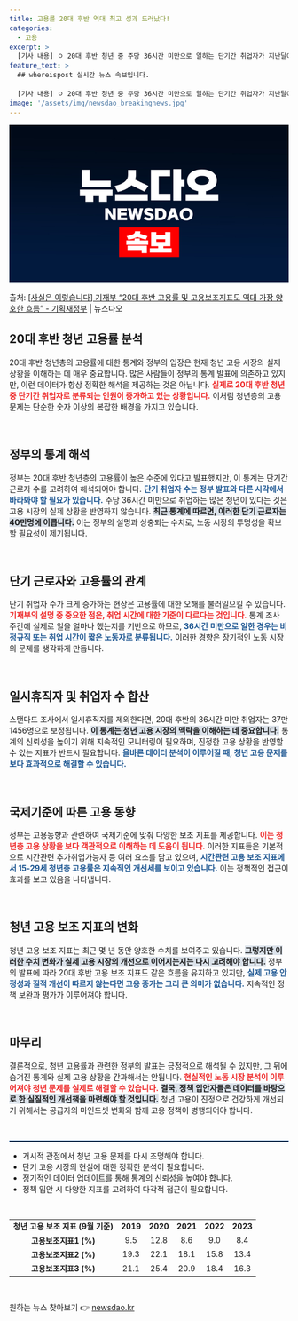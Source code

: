 ```yaml
---
title: 고용률 20대 후반 역대 최고 성과 드러났다!
categories:
  - 고용
excerpt: >
  [기사 내용] ㅇ 20대 후반 청년 중 주당 36시간 미만으로 일하는 단기간 취업자가 지난달에만 40만명에 …
feature_text: >
  ## whereispost 실시간 뉴스 속보입니다.

  [기사 내용] ㅇ 20대 후반 청년 중 주당 36시간 미만으로 일하는 단기간 취업자가 지난달에만 40만명에 …
image: '/assets/img/newsdao_breakingnews.jpg'
---
```


![뉴스다오 속보](/assets/img/newsdao_breakingnews.jpg)

<p>출처: <a href="https://newsdao.kr/2282" rel="dofollow">[사실은 이렇습니다] 기재부 “20대 후반 고용률 및 고용보조지표도 역대 가장 양호한 흐름” - 기획재정부</a> | 뉴스다오</p>

<h2 data-ke-size="size26">20대 후반 청년 고용률 분석</h2>

<p data-ke-size="size16">20대 후반 청년층의 고용률에 대한 통계와 정부의 입장은 현재 청년 고용 시장의 실제 상황을 이해하는 데 매우 중요합니다. 많은 사람들이 정부의 통계 발표에 의존하고 있지만, 이런 데이터가 항상 정확한 해석을 제공하는 것은 아닙니다. <b><span style="color: #ee2323;">실제로 20대 후반 청년 중 단기간 취업자로 분류되는 인원이 증가하고 있는 상황입니다.</span></b> 이처럼 청년층의 고용 문제는 단순한 숫자 이상의 복잡한 배경을 가지고 있습니다.</p>

<p data-ke-size="size16">&nbsp;</p>

<h2 data-ke-size="size26">정부의 통계 해석</h2>

<p data-ke-size="size16">정부는 20대 후반 청년층의 고용률이 높은 수준에 있다고 발표했지만, 이 통계는 단기간 근로자 수를 고려하여 해석되어야 합니다. <b><span style="color: #1a5490;">단기 취업자 수는 정부 발표와 다른 시각에서 바라봐야 할 필요가 있습니다.</span></b> 주당 36시간 미만으로 취업하는 많은 청년이 있다는 것은 고용 시장의 실제 상황을 반영하지 않습니다. <b><span style="background-color: #21538527;">최근 통계에 따르면, 이러한 단기 근로자는 40만명에 이릅니다.</span></b> 이는 정부의 설명과 상충되는 수치로, 노동 시장의 투명성을 확보할 필요성이 제기됩니다.</p>

<p data-ke-size="size16">&nbsp;</p>

<h2 data-ke-size="size26">단기 근로자와 고용률의 관계</h2>

<p data-ke-size="size16">단기 취업자 수가 크게 증가하는 현상은 고용률에 대한 오해를 불러일으킬 수 있습니다. <b><span style="color: #ee2323;">기재부의 설명 중 중요한 점은, 취업 시간에 대한 기준이 다르다는 것입니다.</span></b> 통계 조사 주간에 실제로 일을 얼마나 했는지를 기반으로 하므로, <b><span style="color: #1a5490;">36시간 미만으로 일한 경우는 비정규직 또는 취업 시간이 짧은 노동자로 분류됩니다.</span></b> 이러한 경향은 장기적인 노동 시장의 문제를 생각하게 만듭니다.</p>

<p data-ke-size="size16">&nbsp;</p>

<h2 data-ke-size="size26">일시휴직자 및 취업자 수 합산</h2>

<p data-ke-size="size16">스탠다드 조사에서 일시휴직자를 제외한다면, 20대 후반의 36시간 미만 취업자는 37만 1456명으로 보정됩니다. <b><span style="background-color: #21538527;">이 통계는 청년 고용 시장의 맥락을 이해하는 데 중요합니다.</span></b> 통계의 신뢰성을 높이기 위해 지속적인 모니터링이 필요하며, 진정한 고용 상황을 반영할 수 있는 지표가 반드시 필요합니다. <b><span style="color: #1a5490;">올바른 데이터 분석이 이루어질 때, 청년 고용 문제를 보다 효과적으로 해결할 수 있습니다.</span></b></p>

<p data-ke-size="size16">&nbsp;</p>

<h2 data-ke-size="size26">국제기준에 따른 고용 동향</h2>

<p data-ke-size="size16">정부는 고용동향과 관련하여 국제기준에 맞춰 다양한 보조 지표를 제공합니다. <b><span style="color: #ee2323;">이는 청년층 고용 상황을 보다 객관적으로 이해하는 데 도움이 됩니다.</span></b> 이러한 지표들은 기본적으로 시간관련 추가취업가능자 등 여러 요소를 담고 있으며, <b><span style="color: #1a5490;">시간관련 고용 보조 지표에서 15-29세 청년층 고용률은 지속적인 개선세를 보이고 있습니다.</span></b> 이는 정책적인 접근이 효과를 보고 있음을 나타냅니다.</p>

<p data-ke-size="size16">&nbsp;</p>

<h2 data-ke-size="size26">청년 고용 보조 지표의 변화</h2>

<p data-ke-size="size16">청년 고용 보조 지표는 최근 몇 년 동안 양호한 수치를 보여주고 있습니다. <b><span style="background-color: #21538527;">그렇지만 이러한 수치 변화가 실제 고용 시장의 개선으로 이어지는지는 다시 고려해야 합니다.</span></b> 정부의 발표에 따라 20대 후반 고용 보조 지표도 같은 흐름을 유지하고 있지만, <b><span style="color: #1a5490;">실제 고용 안정성과 질적 개선이 따르지 않는다면 고용 증가는 그리 큰 의미가 없습니다.</span></b> 지속적인 정책 보완과 평가가 이루어져야 합니다.</p>

<p data-ke-size="size16">&nbsp;</p>

<h2 data-ke-size="size26">마무리</h2>

<p data-ke-size="size16">결론적으로, 청년 고용률과 관련한 정부의 발표는 긍정적으로 해석될 수 있지만, 그 뒤에 숨겨진 통계와 실제 고용 상황을 간과해서는 안됩니다. <b><span style="color: #ee2323;">현실적인 노동 시장 분석이 이루어져야 청년 문제를 실제로 해결할 수 있습니다.</span></b> <b><span style="background-color: #21538527;">결국, 정책 입안자들은 데이터를 바탕으로 한 실질적인 개선책을 마련해야 할 것입니다.</span></b> 청년 고용이 진정으로 건강하게 개선되기 위해서는 공급자의 마인드셋 변화와 함께 고용 정책이 병행되어야 합니다.</p>

<p data-ke-size="size16">&nbsp;</p>

<hr style="border:1px solid #1a5490;"> 

<ul>
<li>거시적 관점에서 청년 고용 문제를 다시 조명해야 합니다.</li>
<li>단기 고용 시장의 현실에 대한 정확한 분석이 필요합니다.</li>
<li>정기적인 데이터 업데이트를 통해 통계의 신뢰성을 높여야 합니다.</li>
<li>정책 입안 시 다양한 지표를 고려하여 다각적 접근이 필요합니다.</li>
</ul>

<p data-ke-size="size16">&nbsp;</p>

<table style="width: 100%">
<tr>
<td style="text-align: center; height: 17px;"><b>청년 고용 보조 지표 (9월 기준)</b></td>
<td style="text-align: center; height: 17px;"><b>2019</b></td>
<td style="text-align: center; height: 17px;"><b>2020</b></td>
<td style="text-align: center; height: 17px;"><b>2021</b></td>
<td style="text-align: center; height: 17px;"><b>2022</b></td>
<td style="text-align: center; height: 17px;"><b>2023</b></td>
</tr>
<tr>
<td style="text-align: center; height: 17px;"><b>고용보조지표1 (%)</b></td>
<td style="text-align: center; height: 17px;">9.5</td>
<td style="text-align: center; height: 17px;">12.8</td>
<td style="text-align: center; height: 17px;">8.6</td>
<td style="text-align: center; height: 17px;">9.0</td>
<td style="text-align: center; height: 17px;">8.4</td>
</tr>
<tr>
<td style="text-align: center; height: 17px;"><b>고용보조지표2 (%)</b></td>
<td style="text-align: center; height: 17px;">19.3</td>
<td style="text-align: center; height: 17px;">22.1</td>
<td style="text-align: center; height: 17px;">18.1</td>
<td style="text-align: center; height: 17px;">15.8</td>
<td style="text-align: center; height: 17px;">13.4</td>
</tr>
<tr>
<td style="text-align: center; height: 17px;"><b>고용보조지표3 (%)</b></td>
<td style="text-align: center; height: 17px;">21.1</td>
<td style="text-align: center; height: 17px;">25.4</td>
<td style="text-align: center; height: 17px;">20.9</td>
<td style="text-align: center; height: 17px;">18.4</td>
<td style="text-align: center; height: 17px;">16.3</td>
</tr>
</table>

<p data-ke-size="size16">&nbsp;</p> 

원하는 뉴스 찾아보기 👉 <a href="https://newsdao.kr" rel="dofollow">newsdao.kr</a>


